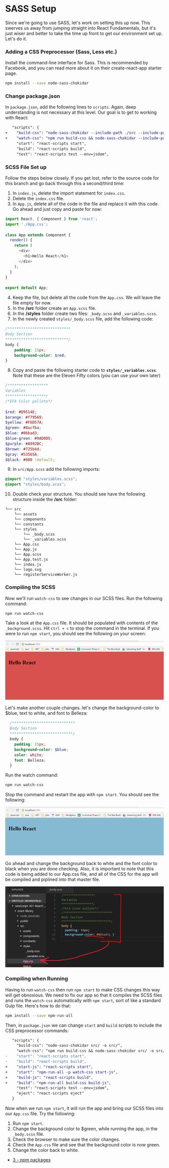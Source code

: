 # SASS Setup
Since we're going to use SASS, let's work on setting this up now. This swerves us away from jumping straight into React Fundamentals, but it's just wiser and better to take the time up front to get our environment set up. Let's do it.

### Adding a CSS Preprocessor (Sass, Less etc.)

Install the command-line interface for Sass. This is recommended by Facebook, and you can read more about it on their create-react-app starter page.

```sh
npm install --save node-sass-chokidar
```

### Change package.json
In `package.json`, add the following lines to `scripts`. Again, deep understanding is not necessary at this level. Our goal is to get to working with React:

```diff
   "scripts": {
+    "build-css": "node-sass-chokidar --include-path ./src --include-path ./node_modules src/ -o src/",
+    "watch-css": "npm run build-css && node-sass-chokidar --include-path ./src --include-path ./node_modules src/ -o src/ --watch --recursive",
     "start": "react-scripts start",
     "build": "react-scripts build",
     "test": "react-scripts test --env=jsdom",
```

### SCSS File Set up

Follow the steps below closely. If you get lost, refer to the source code for this branch and go back through this a second/third time:
1. In `index.js`, delete the import statement for `index.css`.
2. Delete the `index.css` file. 
3. In `App.js`, delete all of the code in the file and replace it with this code. Go ahead and just copy and paste for now:

  ```js
  import React, { Component } from 'react';
  import './App.css';

  class App extends Component {
    render() {
      return (
        <div>
          <h1>Hello React</h1>
        </div>
      );
    }
  }

  export default App;
  ```
4. Keep the file, but delete all the code from the `App.css`. We will leave the file empty for now. 
5. In the <b>/src</b> folder create an `App.scss` file. 
6. In the <b>/styles</b> folder create two files: `_body.scss` and `_variables.scss`. 
7. In the newly created `styles/_body.scss` file, add the following code:
  ```scss
  /****************************
  Body Section
  ****************************/
  body {
      padding: 15px;
      background-color: $red;
  }
  ```

8. Copy and paste the following starter code to <b>`styles/_variables.scss`</b>. Note that these are the Eleven Fifty colors (you can use your own later)

  ```scss
  /****************** 
  Variables  
  ******************/
  /*EFA Color pallete*/

  $red: #D9514E;
  $orange: #f79569;
  $yellow: #F6D57A;
  $green: #8acfba;
  $blue: #86bad3;
  $blue-green: #9AD0D5;
  $purple: #A992BC;
  $brown: #725b4d;
  $gray: #53565A;
  $black: #000 !default;
  ```

9. In `src/App.scss` add the following imports:

  ```scss
  @import "styles/variables.scss";
  @import "styles/body.scss";
  ```

10. Double check your structure. You should see have the following structure inside the <b>/src</b> folder: 
  ```
  └── src
      └── assets
      └── components
      └── constants
      └── styles
          └── _body.scss
          └── _variables.scss
      └── App.css
      └── App.js
      └── App.scss
      └── App.test.js
      └── index.js
      └── logo.svg
      └── registerServiceWorker.js
  ```


### Compiling the SCSS

Now we'll run `watch-css` to see changes in our SCSS files. Run the following command: 

  ```sh
  npm run watch-css
  ```

Take a look at the `App.css` file. It should be populated with contents of the `_background.scss`. Hit `ctrl + c` to stop the command in the terminal. If you were to run `npm start`, you should see the following on your screen:

![watch-css](../assets/2-scss-setup-red.PNG)

Let's make another couple changes. let's change the background-color to $blue, text to white, and font to Belleza:
  ```scss
    /****************************
    Body Section
    ****************************/
    body {
      padding: 15px;
      background-color: $blue;
      color: white;
      font: Belleza;
    }
  ```

Run the watch command:
  ```sh
  npm run watch-css
  ```
Stop the command and restart the app with `npm start`. You should see the following:

![watch](../assets/2-scss-setup-blue.PNG)

Go ahead and change the background back to white and the font color to black when you are done checking.
Also, it is important to note that this code is being added to our App.css file, and all of the CSS for the app will be compiled and piplined into that master file.

![watch](../assets/2-scss-app-file.PNG)


### Compiling when Running

Having to run `watch-css` then run `npm start` to make CSS changes this way will get obnoxious.  We need to fix our app so that it compiles the SCSS files and runs the `watch-css` automatically with `npm start`, sort of like a standard Gulp file. Here's how to do that:

  ```sh
  npm install --save npm-run-all
  ```

Then, in `package.json` we can change `start` and `build` scripts to include the CSS preprocessor commands:

```diff
   "scripts": {
     "build-css": "node-sass-chokidar src/ -o src/",
     "watch-css": "npm run build-css && node-sass-chokidar src/ -o src/ --watch --recursive",
-    "start": "react-scripts start",
-    "build": "react-scripts build",
+    "start-js": "react-scripts start",
+    "start": "npm-run-all -p watch-css start-js",
+    "build-js": "react-scripts build",
+    "build": "npm-run-all build-css build-js",
     "test": "react-scripts test --env=jsdom",
     "eject": "react-scripts eject"
   }
```

Now when we run `npm start`, it will run the app and bring our SCSS files into our `App.css` file. Try the following:
1. Run `npm start`.
2. Change the background color to $green, while running the app, in the `_body.scss` file.
3. Check the browser to make sure the color changes. 
4. Check the `App.css` file and see that the background color is now green.
5. Change the color back to white.


* [3 - npm packages](3-npm-packages.md)
